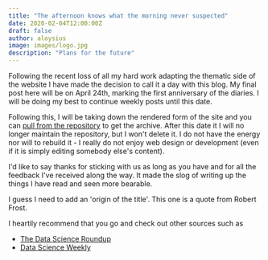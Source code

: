 ```yaml
---
title: "The afternoon knows what the morning never suspected"
date: 2020-02-04T12:00:00Z
draft: false
author: aloysius
image: images/logo.jpg
description: "Plans for the future"
---
```


Following the recent loss of all my hard work adapting the thematic side of the
website I have made the decision to call it a day with this blog. My final post
here will be on April 24th, marking the first anniversary of the diaries. I will
be doing my best to continue weekly posts until this date.

Following this, I will be taking down the rendered form of the site and you can
[pull from the repository](https://github.com/karetsu/diaries) to get the
archive. After this date it I will no longer maintain the repository, but I won't
delete it. I do not have the energy nor will to rebuild it - I really do not
enjoy web design or development (even if it is simply editing somebody else's
content).

I'd like to say thanks for sticking with us as long as you have and for all the
feedback I've received along the way. It made the slog of writing up the things I
have read and seen more bearable.


I guess I need to add an 'origin of the title'. This one is a quote from Robert Frost.


I heartily recommend that you go and check out other sources such as

-  [The Data Science Roundup](https://roundup.fishtownanalytics.com/)
- [Data Science Weekly](https://www.datascienceweekly.org/)

